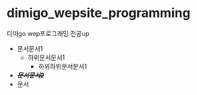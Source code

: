 # dimigo_wepsite_programming
디미go wep프로그래밍 전공up

* 문서문서1
    * 하위문서문서1
        * 하위하위문서문서1
* ***~~문서문서2~~***
* 문서